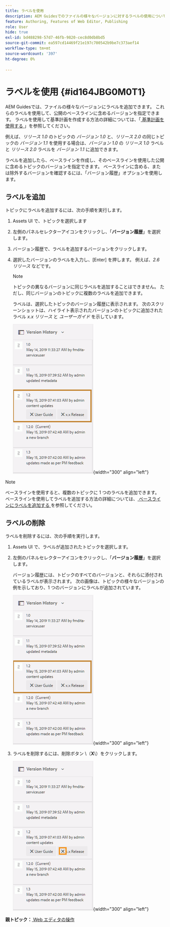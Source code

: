 ```yaml
---
title: ラベルを使用
description: AEM Guidesでのファイルの様々なバージョンに対するラベルの使用について説明します。 トピックのバージョンにラベルを追加または削除する方法を説明します。
feature: Authoring, Features of Web Editor, Publishing
role: User
hide: true
exl-id: bd488298-57d7-46fb-9820-cec8d0db8bd5
source-git-commit: ea597cd14469f21e197c700542b9be7c373aef14
workflow-type: tm+mt
source-wordcount: '397'
ht-degree: 0%

---
```


# ラベルを使用 {#id164JBG0M0T1}

AEM Guidesでは、ファイルの様々なバージョンにラベルを追加できます。 これらのラベルを使用して、公開のベースラインに含めるバージョンを指定できます。 ラベルを使用して基準計画を作成する方法の詳細については、「[ 基準計画を使用する ](generate-output-use-baseline-for-publishing.md#)」を参照してください。

例えば、*リリース 1.0* のトピックの *バージョン 1.0* と、*リリース 2.0* の同じトピックの *バージョン 1.1* を使用する場合は、*バージョン 1.0* の *リリース 1.0* ラベルと *リリース 2.0* ラベルを *バージョン 1.1* に追加できます。

ラベルを追加したら、ベースラインを作成し、そのベースラインを使用した公開に含めるトピックのバージョンを指定できます。 ベースラインに含める、または除外するバージョンを確認するには、「バージョン履歴」オプションを使用します。

## ラベルを追加

トピックにラベルを追加するには、次の手順を実行します。

1. Assets UI で、トピックを選択します
1. 左側のパネルセレクターアイコンをクリックし、「**バージョン履歴**」を選択します。
1. バージョン履歴で、ラベルを追加するバージョンをクリックします。

1. 選択したバージョンのラベルを入力し、[Enter] を押します。 例えば、*2.6 リリース* などです。

   >[!NOTE]
   >
   > トピックの異なるバージョンに同じラベルを追加することはできません。 ただし、同じバージョンのトピックに複数のラベルを追加できます。

   ラベルは、選択したトピックのバージョン履歴に表示されます。 次のスクリーンショットは、ハイライト表示されたバージョンのトピックに追加されたラベル *x.x リリース* と *ユーザーガイド* を示しています。

   ![](images/labels.png){width="300" align="left"}

>[!NOTE]
>
> ベースラインを使用すると、複数のトピックに 1 つのラベルを追加できます。 ベースラインを使用してラベルを追加する方法の詳細については、[ ベースラインにラベルを追加する ](generate-output-use-baseline-for-publishing.md#id184KD0T305Z) を参照してください。

## ラベルの削除

ラベルを削除するには、次の手順を実行します。

1. Assets UI で、ラベルが追加されたトピックを選択します。
1. 左側のパネルセレクターアイコンをクリックし、「**バージョン履歴**」を選択します。

   バージョン履歴には、トピックのすべてのバージョンと、それらに添付されているラベルが表示されます。 次の画像は、トピックの様々なバージョンの例を示しており、1 つのバージョンにラベルが追加されています。

   ![](images/labels.png){width="300" align="left"}

1. ラベルを削除するには、削除ボタン \（**X**\）をクリックします。

   ![](images/delete-labels.png){width="300" align="left"}


**親トピック：**&#x200B;[ Web エディタの操作 ](web-editor.md)
